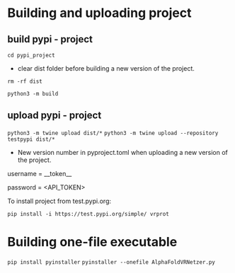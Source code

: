 # Building and uploading project

## build pypi - project

`cd pypi_project`

- clear dist folder before building a new version of the project.

`rm -rf dist`

`python3 -m build`

## upload pypi - project

`python3 -m twine upload dist/*`
`python3 -m twine upload --repository testpypi dist/*`

- New version number in pyproject.toml when uploading a new version of the project.

username = \_\_token\_\_

password = <API_TOKEN>

To install project from test.pypi.org:

`pip install -i https://test.pypi.org/simple/ vrprot`

# Building one-file executable

`pip install pyinstaller`
`pyinstaller --onefile AlphaFoldVRNetzer.py`
